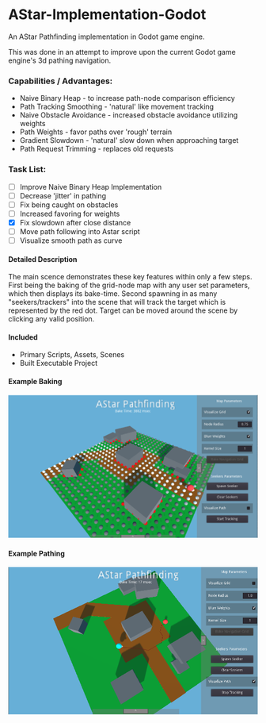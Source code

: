 # AStar-Implementation-Godot #
An AStar Pathfinding implementation in Godot game engine.

This was done in an attempt to improve upon the current Godot game engine's 3d pathing navigation.

### Capabilities / Advantages: ###
* Naive Binary Heap - to increase path-node comparison efficiency
* Path Tracking Smoothing - 'natural' like movement tracking
* Naive Obstacle Avoidance - increased obstacle avoidance utilizing weights
* Path Weights - favor paths over 'rough' terrain
* Gradient Slowdown - 'natural' slow down when approaching target
* Path Request Trimming - replaces old requests

### Task List: ###
- [ ] Improve Naive Binary Heap Implementation
- [ ] Decrease 'jitter' in pathing
- [ ] Fix being caught on obstacles
- [ ] Increased favoring for weights
- [x] Fix slowdown after close distance
- [ ] Move path following into Astar script
- [ ] Visualize smooth path as curve 

#### Detailed Description ####
The main scence demonstrates these key features within only a few steps. First being the baking of the grid-node map with any user set parameters, which then displays its bake-time. Second spawning in as many "seekers/trackers" into the scene that will track the target which is represented by the red dot. Target can be moved around the scene by clicking any valid position. 

#### Included ####
* Primary Scripts, Assets, Scenes
* Built Executable Project


#### Example Baking ####
![alt text](https://github.com/JSzajek/AStar-Implementation-Godot/blob/master/Baking_Example.png)

#### Example Pathing ####
![alt text](https://github.com/JSzajek/AStar-Implementation-Godot/blob/master/Pathing_Example.png)
